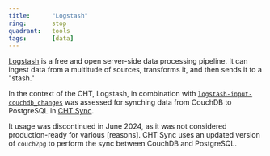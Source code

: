 ```yaml
---
title:      "Logstash"
ring:       stop
quadrant:   tools
tags:       [data]
---
```


[Logstash](https://www.elastic.co/logstash) is a free and open server-side data processing pipeline. It can ingest data from a multitude of sources, transforms it, and then sends it to a "stash."

In the context of the CHT, Logstash, in combination with [`logstash-input-couchdb_changes`](https://github.com/logstash-plugins/logstash-input-couchdb_changes/tree/main) was assessed for synching data from CouchDB to PostgreSQL in [CHT Sync](https://github.com/medic/cht-sync). 

It usage was discontinued in June 2024, as it was not considered production-ready for various [reasons]. CHT Sync uses an updated version of `couch2pg` to perform the sync between CouchDB and PostgreSQL.